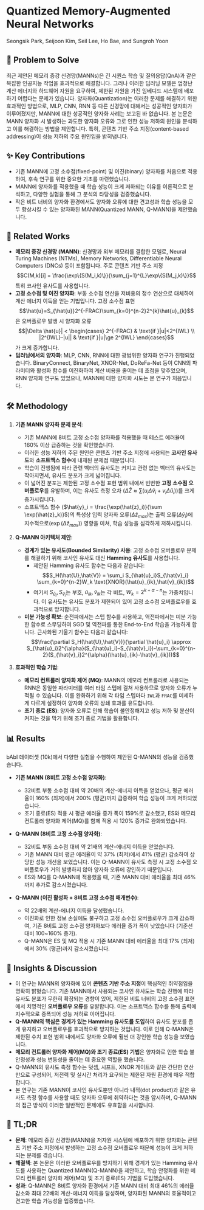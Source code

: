 # Quantized Memory-Augmented Neural Networks
Seongsik Park, Seijoon Kim, Seil Lee, Ho Bae, and Sungroh Yoon

## 🧩 Problem to Solve
최근 제안된 메모리 증강 신경망(MANNs)은 긴 시퀀스 학습 및 질의응답(QnA)과 같은 복잡한 인공지능 작업을 효과적으로 해결합니다. 그러나 이러한 딥러닝 모델은 엄청난 계산 에너지와 하드웨어 자원을 요구하여, 제한된 자원을 가진 임베디드 시스템에 배포하기 어렵다는 문제가 있습니다. 양자화(Quantization)는 이러한 문제를 해결하기 위한 효과적인 방법으로, MLP, CNN, RNN 등 다른 신경망에 대해서는 성공적인 양자화가 이루어졌지만, MANN에 대한 성공적인 양자화 사례는 보고된 바 없습니다. 본 논문은 MANN 양자화 시 발생하는 과도한 양자화 오류와 그로 인한 성능 저하의 원인을 분석하고 이를 해결하는 방법을 제안합니다. 특히, 콘텐츠 기반 주소 지정(content-based addressing)이 성능 저하의 주요 원인임을 밝혀냅니다.

## ✨ Key Contributions
*   기존 MANN에 고정 소수점(fixed-point) 및 이진(binary) 양자화를 처음으로 적용하여, 후속 연구를 위한 중요한 기초를 마련했습니다.
*   MANN에 양자화를 적용했을 때 학습 성능이 크게 저하되는 이유를 이론적으로 분석하고, 다양한 실험을 통해 그 분석의 타당성을 검증했습니다.
*   작은 비트 너비의 양자화 환경에서도 양자화 오류에 대한 견고성과 학습 성능을 모두 향상시킬 수 있는 양자화된 MANN(Quantized MANN, Q-MANN)을 제안했습니다.

## 📎 Related Works
*   **메모리 증강 신경망 (MANN)**: 신경망과 외부 메모리를 결합한 모델로, Neural Turing Machines (NTMs), Memory Networks, Differentiable Neural Computers (DNCs) 등이 포함됩니다. 주로 콘텐츠 기반 주소 지정 $$C(M,k)[i] = \frac{\exp\{S(M_i,k)\}}{\sum_{j=1}^{L}\exp\{S(M_j,k)\}}$$ 특히 코사인 유사도를 사용합니다.
*   **고정 소수점 및 이진 양자화**: 부동 소수점 연산을 저비용의 정수 연산으로 대체하여 계산 에너지 이득을 얻는 기법입니다. 고정 소수점 표현 $$\hat{u}=S_{\hat{u}}2^{-FRAC}\sum_{k=0}^{n-2}2^{k}\hat{u}_{k}$$ 은 오버플로우 발생 시 양자화 오류 $$|\Delta \hat{u}| < \begin{cases} 2^{-FRAC} & \text{if }|u|<2^{IWL} \\ |2^{IWL}-|u|| & \text{if }|u|\ge 2^{IWL} \end{cases}$$ 가 크게 증가합니다.
*   **딥러닝에서의 양자화**: MLP, CNN, RNN에 대한 광범위한 양자화 연구가 진행되었습니다. BinaryConnect, BinaryNet, XNOR-Net, DoReFa-Net 등이 CNN의 파라미터와 활성화 함수를 이진화하여 계산 비용을 줄이는 데 초점을 맞추었으며, RNN 양자화 연구도 있었으나, MANN에 대한 양자화 시도는 본 연구가 처음입니다.

## 🛠️ Methodology
1.  **기존 MANN 양자화 문제 분석**:
    *   기존 MANN에 8비트 고정 소수점 양자화를 적용했을 때 테스트 에러율이 160% 이상 급증하는 것을 확인했습니다.
    *   이러한 성능 저하의 주된 원인은 콘텐츠 기반 주소 지정에 사용되는 **코사인 유사도**와 **소프트맥스 함수**에 내재된 문제점 때문입니다.
    *   학습이 진행됨에 따라 관련 벡터의 유사도는 커지고 관련 없는 벡터의 유사도는 작아지면서, 유사도 분포가 크게 넓어집니다.
    *   이 넓어진 분포는 제한된 고정 소수점 표현 범위 내에서 빈번한 **고정 소수점 오버플로우**를 유발하며, 이는 유사도 측정 오차 ($\Delta \hat{Z} \approx \sum(u_i \Delta \hat{v}_i + v_i \Delta \hat{u}_i)$)를 크게 증가시킵니다.
    *   소프트맥스 함수 ($\hat{y}_i = \frac{\exp(\hat{z}_i)}{\sum \exp(\hat{z}_k)}$)의 특성상 입력 양자화 오류($\Delta \hat{z}_{max}$)는 출력 오류($\Delta \hat{y}_i$)에 지수적으로($\exp(\Delta \hat{z}_{max})$) 영향을 미쳐, 학습 성능을 심각하게 저하시킵니다.

2.  **Q-MANN 아키텍처 제안**:
    *   **경계가 있는 유사도(Bounded Similarity) 사용**: 고정 소수점 오버플로우 문제를 해결하기 위해 코사인 유사도 대신 **Hamming 유사도**를 사용합니다.
        *   제안된 Hamming 유사도 함수는 다음과 같습니다: $$S_H(\hat{U},\hat{V}) = \sum_i S_{\hat{u}_i}S_{\hat{v}_i} \sum_{k=0}^{n-2}W_k \text{XNOR}(\hat{u}_{ik},\hat{v}_{ik})$$
        *   여기서 $S_{\hat{u}_i}, S_{\hat{v}_i}$는 부호, $\hat{u}_{ik}, \hat{v}_{ik}$는 각 비트, $W_k = 2^{k+\alpha-n}$는 가중치입니다. 이 유사도는 유사도 분포가 제한되어 있어 고정 소수점 오버플로우를 효과적으로 방지합니다.
    *   **미분 가능성 확보**: 순전파에서는 스텝 함수를 사용하고, 역전파에서는 미분 가능한 함수로 스무딩하여 SGD 및 역전파를 통한 End-to-End 학습을 가능하게 합니다. 근사화된 기울기 함수는 다음과 같습니다: $$\frac{\partial S_H(\hat{U},\hat{V})}{\partial \hat{u}_i} \approx S_{\hat{u}_i}2^{\alpha}(S_{\hat{u}_i}-S_{\hat{v}_i})-\sum_{k=0}^{n-2}(S_{\hat{v}_i}2^{\alpha}(\hat{u}_{ik}-\hat{v}_{ik}))$$

3.  **효과적인 학습 기법**:
    *   **메모리 컨트롤러 양자화 제어 (MQ)**: MANN의 메모리 컨트롤러로 사용되는 RNN은 동일한 파라미터를 여러 타임 스텝에 걸쳐 사용하므로 양자화 오류가 누적될 수 있습니다. 이를 완화하기 위해 각 타임 스텝마다 `IWL`과 `FRAC`를 미세하게 다르게 설정하여 양자화 오류의 상쇄 효과를 유도합니다.
    *   **조기 종료 (ES)**: 양자화 오류로 인해 학습이 불안정해지고 성능 저하 및 분산이 커지는 것을 막기 위해 조기 종료 기법을 활용합니다.

## 📊 Results
bAbI 데이터셋 (10k)에서 다양한 실험을 수행하여 제안된 Q-MANN의 성능을 검증했습니다.

*   **기존 MANN (8비트 고정 소수점 양자화)**:
    *   32비트 부동 소수점 대비 약 20배의 계산-에너지 이득을 얻었으나, 평균 에러율이 160% (최저)에서 200% (평균)까지 급증하여 학습 성능이 크게 저하되었습니다.
    *   조기 종료(ES) 적용 시 평균 에러율 증가 폭이 159%로 감소했고, ES와 메모리 컨트롤러 양자화 제어(MQ)를 함께 적용 시 120% 증가로 완화되었습니다.

*   **Q-MANN (8비트 고정 소수점 양자화)**:
    *   32비트 부동 소수점 대비 약 21배의 계산-에너지 이득을 얻었습니다.
    *   기존 MANN 대비 평균 에러율이 약 37% (최저)에서 41% (평균) 감소하여 상당한 성능 개선을 보였습니다. 이는 Q-MANN이 유사도 측정 시 고정 소수점 오버플로우가 거의 발생하지 않아 양자화 오류에 강인하기 때문입니다.
    *   ES와 MQ를 Q-MANN에 적용했을 때, 기존 MANN 대비 에러율을 최대 46%까지 추가로 감소시켰습니다.

*   **Q-MANN (이진 활성화 + 8비트 고정 소수점 매개변수)**:
    *   약 22배의 계산-에너지 이득을 달성했습니다.
    *   이진화로 인한 정보 손실에도 불구하고 고정 소수점 오버플로우가 크게 감소하여, 기존 8비트 고정 소수점 양자화보다 에러율 증가 폭이 낮았습니다 (기준선 대비 100~160% 증가).
    *   Q-MANN은 ES 및 MQ 적용 시 기존 MANN 대비 에러율을 최대 17% (최저)에서 30% (평균)까지 감소시켰습니다.

## 🧠 Insights & Discussion
*   이 연구는 MANN의 양자화에 있어 **콘텐츠 기반 주소 지정**이 핵심적인 취약점임을 명확히 밝혔습니다. 기존 MANN에서 사용되는 코사인 유사도는 학습 진행에 따라 유사도 분포가 무한히 확장되는 경향이 있어, 제한된 비트 너비의 고정 소수점 표현에서 치명적인 **오버플로우 오류**를 유발합니다. 이는 소프트맥스 함수를 통해 출력에 지수적으로 증폭되어 성능 저하로 이어집니다.
*   **Q-MANN의 핵심은 경계가 있는 Hamming 유사도를 도입**하여 유사도 분포를 좁게 유지하고 오버플로우를 효과적으로 방지하는 것입니다. 이로 인해 Q-MANN은 제한된 수치 표현 범위 내에서도 양자화 오류에 훨씬 더 강인한 학습 성능을 보였습니다.
*   **메모리 컨트롤러 양자화 제어(MQ)와 조기 종료(ES) 기법**은 양자화로 인한 학습 불안정성과 성능 변동성을 줄이는 데 중요한 역할을 했습니다.
*   Q-MANN의 유사도 측정 함수는 덧셈, 시프트, XNOR 게이트와 같은 간단한 연산만으로 구성되어, 저전력 및 실시간 처리가 요구되는 제한된 자원 환경에 매우 적합합니다.
*   본 연구는 기존 MANN이 코사인 유사도뿐만 아니라 내적(dot product)과 같은 유사도 측정 함수를 사용할 때도 양자화 오류에 취약하다는 것을 암시하며, Q-MANN의 접근 방식이 이러한 일반적인 문제에도 유효함을 시사합니다.

## 📌 TL;DR
*   **문제**: 메모리 증강 신경망(MANN)을 저자원 시스템에 배포하기 위한 양자화는 콘텐츠 기반 주소 지정에서 발생하는 고정 소수점 오버플로우 때문에 성능이 크게 저하되는 문제를 겪습니다.
*   **해결책**: 본 논문은 이러한 오버플로우를 방지하기 위해 경계가 있는 Hamming 유사도를 사용하는 Quantized MANN(Q-MANN)을 제안하고, 학습 안정화를 위한 메모리 컨트롤러 양자화 제어(MQ) 및 조기 종료(ES) 기법을 도입했습니다.
*   **성과**: Q-MANN은 8비트 양자화 환경에서 기존 MANN 대비 최대 46%의 에러율 감소와 최대 22배의 계산-에너지 이득을 달성하며, 양자화된 MANN의 효율적이고 견고한 학습 가능성을 입증했습니다.